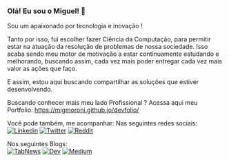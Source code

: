 ### Olá! Eu sou o Miguel! 👋

Sou um apaixonado por tecnologia e inovação !

Tanto por isso, fui escolher fazer Ciência da Computação, para permitir estar na atuação da resolução de problemas de nossa sociedade.
Isso acaba sendo meu motor de motivação a estar continuamente estudando e melhorando, buscando assim, cada vez mais poder entregar cada vez mais valor as ações que faço.

E assim, estou aqui buscando compartilhar as soluções que estiver desenvolvendo.

Buscando conhecer mais meu lado Profissional ? Acessa aqui meu Portfolio: https://migmoroni.github.io/devfolio/

Você pode também, me acompanhar:
Nas seguintes redes sociais:
<br>
<a href="https://www.linkedin.com/in/migmoroni/"><img src="" alt="Linkedin"></a>
<a href="https://twitter.com/migmoroni"><img src="" alt="Twitter"></a>
<a href="https://www.reddit.com/user/migmoroni"><img src="" alt="Reddit"></a>

Nos seguintes Blogs:
<br>
<a href="https://www.tabnews.com.br/migmoroni"><img src="" alt="TabNews"></a>
<a href="https://dev.to/migmoroni"><img src="" alt="Dev"></a>
<a href="https://medium.com/@migmoroni"><img src="" alt="Medium"></a>


<!--
**migmoroni/migmoroni** is a ✨ _special_ ✨ repository because its `README.md` (this file) appears on your GitHub profile.

Here are some ideas to get you started:

- 🔭 I’m currently working on ...
- 🌱 I’m currently learning ...
- 👯 I’m looking to collaborate on ...
- 🤔 I’m looking for help with ...
- 💬 Ask me about ...
- 📫 How to reach me: ...
- 😄 Pronouns: ...
- ⚡ Fun fact: ...
-->
